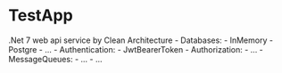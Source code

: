 # TestApp
.Net 7 web api service by Clean Architecture
	- Databases: 
		- InMemory
		- Postgre
		- ...
	- Authentication:
		- JwtBearerToken
	- Authorization:
		- ...
	- MessageQueues:
		- ...
		- ...